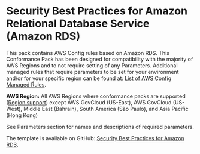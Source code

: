 # Security Best Practices for Amazon Relational Database Service \(Amazon RDS\)<a name="security-best-practices-for-RDS"></a>

 This pack contains AWS Config rules based on Amazon RDS\. This Conformance Pack has been designed for compatibility with the majority of AWS Regions and to not require setting of any Parameters\. Additional managed rules that require parameters to be set for your environment and/or for your specific region can be found at: [List of AWS Config Managed Rules](https://docs.aws.amazon.com/config/latest/developerguide/managed-rules-by-aws-config.html)\. 

**AWS Region:** All AWS Regions where conformance packs are supported \([Region support](https://docs.aws.amazon.com/config/latest/developerguide/conformance-packs.html#conformance-packs-regions)\) except AWS GovCloud \(US\-East\), AWS GovCloud \(US\-West\), Middle East \(Bahrain\), South America \(São Paulo\), and Asia Pacific \(Hong Kong\)

 See Parameters section for names and descriptions of required parameters\. 

The template is available on GitHub: [Security Best Practices for Amazon RDS](https://github.com/awslabs/aws-config-rules/blob/master/aws-config-conformance-packs/Security-Best-Practices-for-RDS.yaml)\.